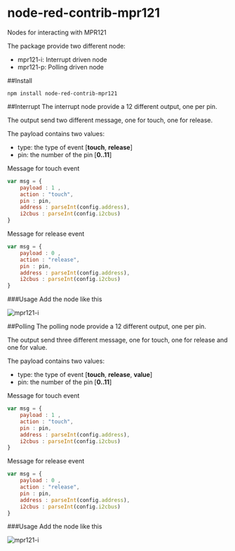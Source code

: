 # node-red-contrib-mpr121
Nodes for interacting with MPR121

The package provide two different node:
- mpr121-i: Interrupt driven node
- mpr121-p: Polling driven node

##Install
```
npm install node-red-contrib-mpr121
```

##Interrupt
The interrupt node provide a 12 different output, one per pin.

The output send two different message, one for touch, one for release.

The payload contains two values:
- type: the type of event [**touch**, **release**]
- pin: the number of the pin [**0..11**]

Message for touch event
```javascript
var msg = {
	payload : 1 ,
	action : "touch",
	pin : pin,
	address : parseInt(config.address),
	i2cbus : parseInt(config.i2cbus)
}
```

Message for release event
```javascript
var msg = {
	payload : 0 ,
	action : "release",
	pin : pin,
	address : parseInt(config.address),
	i2cbus : parseInt(config.i2cbus)
}
```

###Usage
Add the node like this

![mpr121-i](https://raw.githubusercontent.com/grandeemme/node-red-contrib-mpr121/master/readme/mpr121-i.png)

##Polling
The polling node provide a 12 different output, one per pin.

The output send three different message, one for touch, one for release and one for value.

The payload contains two values:
- type: the type of event [**touch**, **release**, **value**]
- pin: the number of the pin [**0..11**]

Message for touch event
```javascript
var msg = {
	payload : 1 ,
	action : "touch",
	pin : pin,
	address : parseInt(config.address),
	i2cbus : parseInt(config.i2cbus)
}
```

Message for release event
```javascript
var msg = {
	payload : 0 ,
	action : "release",
	pin : pin,
	address : parseInt(config.address),
	i2cbus : parseInt(config.i2cbus)
}
```

###Usage
Add the node like this

![mpr121-i](https://raw.githubusercontent.com/grandeemme/node-red-contrib-mpr121/master/readme/mpr121-p.png)
